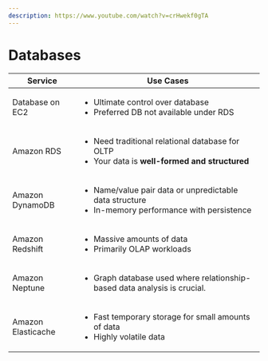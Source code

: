 ```yaml
---
description: https://www.youtube.com/watch?v=crHwekf0gTA
---
```


# Databases

| Service            | Use Cases                                                                                                                        |
| ------------------ | -------------------------------------------------------------------------------------------------------------------------------- |
| Database on EC2    | <ul><li>Ultimate control over database</li><li>Preferred DB not available under RDS</li></ul>                                    |
| Amazon RDS         | <ul><li>Need traditional relational database for OLTP</li><li>Your data is <strong>well-formed and structured</strong></li></ul> |
| Amazon DynamoDB    | <ul><li>Name/value pair data or unpredictable data structure</li><li>In-memory performance with persistence</li></ul>            |
| Amazon Redshift    | <ul><li>Massive amounts of data</li><li>Primarily OLAP workloads</li></ul>                                                       |
| Amazon Neptune     | <ul><li>Graph database used where relationship-based data analysis is crucial.</li></ul>                                         |
| Amazon Elasticache | <ul><li>Fast temporary storage for small amounts of data</li><li>Highly volatile data</li></ul>                                  |

